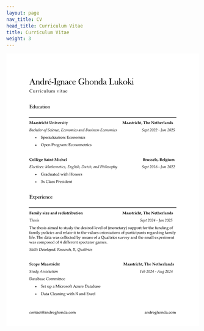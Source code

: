 ```yaml
---
layout: page
nav_title: CV
head_title: Curriculum Vitae
title: Curriculum Vitae
weight: 3
---
```


[![CV](../assets/cv.svg)]({{baseurl}}/assets/cv.pdf)

